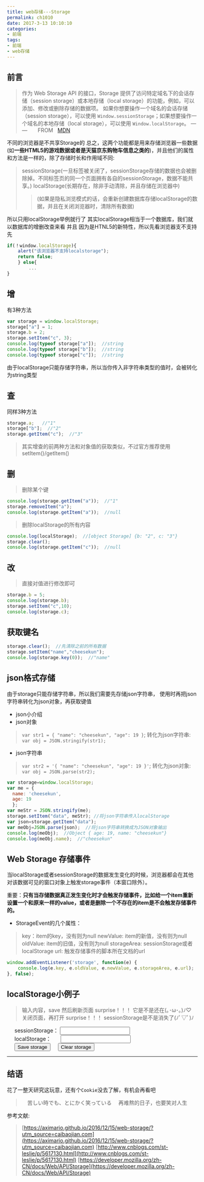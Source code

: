 ```yaml
---
title: web存储---Storage
permalink: ch1010
date: 2017-3-13 10:10:10
categories:
- 前端
tags:
- 前端
- web存储
---
```

## 前言
> 作为 Web Storage API 的接口，Storage 提供了访问特定域名下的会话存储（session storage）或本地存储（local storage）的功能，例如，可以添加、修改或删除存储的数据项。
> 如果你想要操作一个域名的会话存储（session storage），可以使用 `Window.sessionStorage`；如果想要操作一个域名的本地存储（local storage），可以使用 `Window.localStorage`。
> — — &nbsp;&nbsp;&nbsp;&nbsp;&nbsp; FROM &nbsp;&nbsp;[MDN](https://developer.mozilla.org/zh-CN/docs/Web/API/Storage)

不同的浏览器是不共享Storage的
总之，这两个功能都是用来存储浏览器一些数据(如**一些HTML5的游戏数据或者是天猫京东购物车信息之类的**)，并且他们的属性和方法是一样的，除了存储时长和作用域不同:
> sessionStorage(一旦标签被关闭了，sessionStorage存储的数据也会被删除掉。不同标签页的同一个页面拥有各自的sessionStorage，数据不能共享。)
> localStorage(长期存在，除非手动清除，并且存储在浏览器中)
 >>(如果是隐私浏览模式的话，会重新创建数据库存储localStorage的数据，并且在关闭浏览器时，清除所有数据)
> 

所以只用localStorage举例就行了
其实localStorage相当于一个数据库，我们就以数据库的增删改查来看
并且
因为是HTNL5的新特性，所以先看浏览器支不支持先
```javascript
if(！window.localStorage){
	alert("该浏览器不支持localstorage");
	return false;
	} else{
		...
}
```
## 增
有3种方法
```javascript
var storage = window.localStorage;
storage["a"] = 1;
storage.b = 2;
storage.setItem("c", 3);
console.log(typeof storage["a"]);  //string
console.log(typeof storage["b"]);  //string
console.log(typeof storage["c"]);  //string
```
由于localStorage只能存储字符串，所以当你传入非字符串类型的值时，会被转化为string类型
## 查
同样3种方法
```javascript
storage.a;   //"1"
storage["b"];  //"2" 
storage.getItem("c");  //"3"  
```
> 其实增查的前两种方法和对象值的获取类似，不过官方推荐使用setItem()/getItem()

## 删
> 删除某个键

 ```javascript
 console.log(storage.getItem("a"));  //"1"
 storage.removeItem("a");
 console.log(storage.getItem("a"));  //null
 ```
> 删除localStorage的所有内容

 ```javascript
 console.log(localStorage);  //[object Storage] {b: "2", c: "3"}
 storage.clear();  
 console.log(storage.getItem("c"));  //null
 ```
## 改
> 直接对值进行修改即可

 ```javascript
 storage.b = 5;
 console.log(storage.b);
 storage.setItem("c",10);
 console.log(storage.c);
 ```

## 获取键名
 ```javascript
 storage.clear();  //先清除之前的所有数据
 storage.setItem("name","cheesekun");
 console.log(storage.key(0));  //"name"
 ```
## json格式存储
由于storage只能存储字符串，所以我们需要先存储json字符串，
使用时再把json字符串转化为json对象，再获取键值
- json小介绍
 - json对象
 > `var str1 = { "name": "cheesekun", "age": 19 }`;
 > 转化为json字符串: `var obj = JSON.stringify(str1);`
 - json字符串
 > `var str2 = '{ "name": "cheesekun", "age": 19 }'`;
 > 转化为json对象: `var obj = JSON.parse(str2);`

```javascript
var storage=window.localStorage;
var me = {
  name: 'cheesekun',
  age: 19
  };
var meStr = JSON.stringify(me);
storage.setItem("data", meStr); //将json字符串传入localStorage
var json=storage.getItem("data");  
var meObj=JSON.parse(json);  //将json字符串转换成为JSON对象输出
console.log(meObj);  //Object { age: 19, name: "cheesekun"}
console.log(meObj.name);  //"cheesekun"
 ```
## Web Storage 存储事件
当localStorage或者sessionStorage的数据发生变化的时候，浏览器都会在其他对该数据可见的窗口对象上触发storage事件（本窗口除外）。

重要：**只有当存储数据真正发生变化时才会触发存储事件，比如给一个item重新设置一个和原来一样的value，或者是删除一个不存在的item是不会触发存储事件的。**
- StorageEvent的几个属性：
 > key：item的key，没有则为null
 > newValue: item的新值，没有则为null
 > oldValue: item的旧值，没有则为null
 > storageArea: sessionStorage或者localStorage
 > url: 触发存储事件的脚本所在文档的url

```javascript
window.addEventListener('storage', function(e) {
	console.log(e.key, e.oldValue, e.newValue, e.storageArea, e.url);
}, false);
```
## localStorage小例子
> 输入内容，save
> 然后刷新页面
> surprise！！！ 它是不是还在(｡･ω･｡)ﾉ♡
> 关闭页面，再打开
> surprise！！！ sessionStorage是不是消失了(ﾉﾟ▽ﾟ)ﾉ

<ul id="previous"></ul><div><label for="session" style="margin-left:20px;">sessionStorage： </label><input type="text" name="session" value="" id="session"></div><div><label for="local" style="margin-left:20px;">localStorage： </label><input type="text" name="local" value="" id="local" style="margin-left:21px;"></div><input type="button" id="save" value="Save storage" style="margin-left:20px;"><input type="button" id="clear" value="Clear storage" style="margin-left:20px;">
<script>
  var addEvent = (function () {
      if (document.addEventListener) {
        return function (el, type, fn) {
          if (el && el.nodeName || el === window) {
            el.addEventListener(type, fn, false);
          } else if (el && el.length) {
            for (var i = 0; i < el.length; i++) {
              addEvent(el[i], type, fn);
            }
          }
        };
      } else {
        return function (el, type, fn) {
          if (el && el.nodeName || el === window) {
            el.attachEvent('on' + type, function () { return fn.call(el, window.event); });
          } else if (el && el.length) {
            for (var i = 0; i < el.length; i++) {
              addEvent(el[i], type, fn);
            }
          }
        };
      }
    })();
    
    function getStorage(type) {
      var storage = window[type + 'Storage'],
        delta = 0,
        li = document.createElement('li');
      if (!window[type + 'Storage']) return;
    
      if (storage.getItem('value')) {
        delta = ((new Date()).getTime() - (new Date()).setTime(storage.getItem('timestamp'))) / 1000;   
        li.innerHTML = type + 'Storage: ' + storage.getItem('value') + ' (存活时长: ' + delta + 's ago)';
      } else {
        li.innerHTML = type + '： 我gg了';
      }
      document.querySelector('#previous').appendChild(li);
    }
    
    getStorage('session');
    getStorage('local');
    
    addEvent(document.querySelector('#save'), 'click', function() {
      var session = document.querySelector('#session');
      var local = document.querySelector('#local');
      sessionStorage.setItem('value', session.value);
      sessionStorage.setItem('timestamp', (new Date()).getTime());
      localStorage.setItem('value', local.value);
      localStorage.setItem('timestamp', (new Date()).getTime());
      getStorage('session');
    getStorage('local');
    });  
	  
    addEvent(document.querySelector('#clear'), 'click', function () {
      sessionStorage.clear();
      localStorage.clear();
      
      document.querySelector('#previous').innerHTML = '';
      getStorage('local');
      getStorage('session');
    });
</script>

---

## 结语
花了一整天研究这玩意，还有个`Cookie`没去了解，有机会再看吧

>　苦しい時でも、とにかく笑っている
>　再难熬的日子，也要笑对人生

参考文献: 
> [https://aximario.github.io/2016/12/15/web-storage/?utm_source=caibaojian.com](https://aximario.github.io/2016/12/15/web-storage/?utm_source=caibaojian.com)
> [http://www.cnblogs.com/st-leslie/p/5617130.html](http://www.cnblogs.com/st-leslie/p/5617130.html)
> [https://developer.mozilla.org/zh-CN/docs/Web/API/Storage](https://developer.mozilla.org/zh-CN/docs/Web/API/Storage)